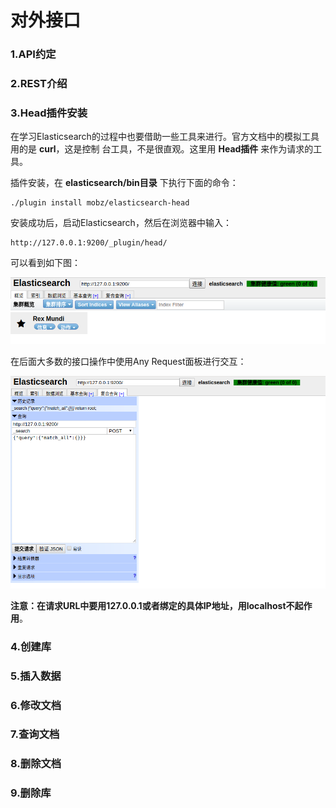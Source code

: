 对外接口
================================================================================
### 1.API约定

### 2.REST介绍

### 3.Head插件安装
在学习Elasticsearch的过程中也要借助一些工具来进行。官方文档中的模拟工具用的是 **curl**，这是控制
台工具，不是很直观。这里用 **Head插件** 来作为请求的工具。

插件安装，在 **elasticsearch/bin目录** 下执行下面的命令：
```shell
./plugin install mobz/elasticsearch-head
```
安装成功后，启动Elasticsearch，然后在浏览器中输入：
```
http://127.0.0.1:9200/_plugin/head/
```
可以看到如下图：

![Head插件安装](img/head.png)

在后面大多数的接口操作中使用Any Request面板进行交互：

![AnyRequest](img/AnyRequest.png)

**注意：在请求URL中要用127.0.0.1或者绑定的具体IP地址，用localhost不起作用**。

### 4.创建库

### 5.插入数据

### 6.修改文档

### 7.查询文档

### 8.删除文档

### 9.删除库
